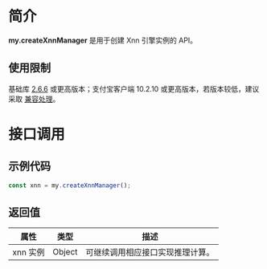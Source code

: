 
# 简介
**my.createXnnManager** 是用于创建 Xnn 引擎实例的 API。

## 使用限制
基础库 [2.6.6](https://opendocs.alipay.com/mini/framework/lib-upgrade-v2) 或更高版本；支付宝客户端 10.2.10 或更高版本，若版本较低，建议采取 [兼容处理](https://opendocs.alipay.com/mini/framework/compatibility)。

# 接口调用

## 示例代码
```javascript
const xnn = my.createXnnManager();
```

## 返回值
| **属性** | **类型** | **描述** |
| --- | --- | --- |
| xnn 实例 | Object | 可继续调用相应接口实现推理计算。 |



